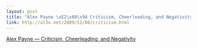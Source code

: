 ```yaml
--- 
layout: post
title: "Alex Payne \xE2\x80\x94 Criticism, Cheerleading, and Negativity"
link: http://al3x.net/2009/12/06/criticism.html
---
```

<a href="http://al3x.net/2009/12/06/criticism.html">Alex Payne —
Criticism, Cheerleading, and Negativity</a><br>
